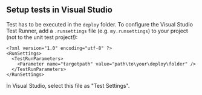 ﻿## Setup tests in Visual Studio

Test has to be executed in the `deploy` folder. To configure the Visual Studio Test Runner, add a `.runsettings` file (e.g. `my.runsettings`) to your project (not to the unit test project!):

    <?xml version="1.0" encoding="utf-8" ?>
    <RunSettings>
      <TestRunParameters>
        <Parameter name="targetpath" value="path\to\your\deploy\folder" />
      </TestRunParameters>
    </RunSettings>

In Visual Studio, select this file as "Test Settings".